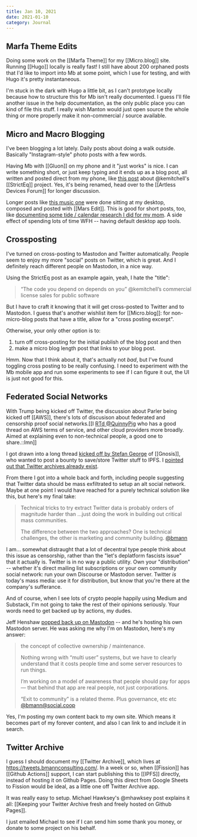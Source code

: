 ```yaml
---
title: Jan 10, 2021
date: 2021-01-10
category: Journal
---
```


## Marfa Theme Edits

Doing some work on the [[Marfa Theme]] for my [[Micro.blog]] site. Running [[Hugo]] locally is really fast! I still have about 200 orphaned posts that I'd like to import into Mb at some point, which I use for testing, and with Hugo it's pretty instantaneous.

I'm stuck in the dark with Hugo a little bit, as I can't prototype locally because how to structure this for Mb isn't really documented. I guess I'll file another issue in the help documentation, as the only public place you can kind of file this stuff. I really wish Manton would just open source the whole thing or more properly make it non-commercial / source available.

## Micro and Macro Blogging

I've been blogging a lot lately. Daily posts about doing a walk outside. Basically "Instagram-style" photo posts with a few words.

Having Mb with [[Gluon]] on my phone and it "just works" is nice. I can write something short, or just keep typing and it ends up as a blog post, all written and posted direct from my phone, like [this post](https://blog.bmannconsulting.com/2021/01/09/the-code-you.html) about @kemitchell's [[StrictEq]] project. Yes, it's being renamed, head over to the [[Artless Devices Forum]] for longer discussion.

Longer posts like [this music one](https://blog.bmannconsulting.com/2021/01/10/campbells-dec-playlist.html) were done sitting at my desktop, composed and posted with [[Mars Edit]]. This is good for short posts, too, like [documenting some tide / calendar research I did for my mom](https://blog.bmannconsulting.com/2021/01/06/tide-data-as.html). A side effect of spending lots of time WFH -- having default desktop app tools.

## Crossposting

I've turned on cross-posting to Mastodon and Twitter automatically. People seem to enjoy my more "social" posts on Twitter, which is great. And I definitely reach different people on Mastodon, in a nice way.

Using the StrictEq post as an example again, yeah, I hate the "title":

> “The code you depend on depends on you” @kemitchell’s commercial license sales for public software

But I have to craft it knowing that it will get cross-posted to Twitter and to Mastodon. I guess that's another wishlist item for [[Micro.blog]]: for non-micro-blog posts that have a title, allow for a "cross posting excerpt".

Otherwise, your only other option is to:

1) turn off cross-posting for the initial publish of the blog post and then
2) make a micro blog length post that links to your blog post. 

Hmm. Now that I think about it, that's actually not _bad_, but I've found toggling cross posting to be really confusing. I need to experiment with the Mb mobile app and run some experiments to see if I can figure it out, the UI is just not good for this. 

## Federated Social Networks

With Trump being kicked off Twitter, the discussion about Parler being kicked off [[AWS]], there's lots of discusison about federated and censorship proof social networks.[[I <a href='https://twitter.com/QuinnyPig/status/1348116976019771392'>RTd @QuinnyPig</a> who has a good thread on AWS terms of service, and other cloud providers more broadly. Aimed at explaining even to non-technical people, a good one to share.::lmn]]

I got drawn into a long thread [kicked off by Stefan George](https://twitter.com/StefanDGeorge/status/1347861734716035074) of [[Gnosis]], who wanted to post a bounty to save/store Twitter stuff to IPFS. I [pointed out that Twitter archives already exist](https://twitter.com/bmann/status/1347937473494618112?s=20). 

From there I got into a whole back and forth, including people suggesting that Twitter data should be mass exfiltrated to setup an alt social network. Maybe at one point I would have reached for a purely technical solution like this, but here's my final take:

> Technical tricks to try extract Twitter data is probably orders of magnitude harder than …just doing the work in building out critical mass communities. 
> 
> The difference between the two approaches? One is technical challenges, the other is marketing and community building.
> [@bmann](https://twitter.com/bmann/status/1348350579072921605)

I am... somewhat distraught that a lot of decentral type people think about this issue as censorship, rather than the "let's deplatform fascists issue" that it actually is. Twitter is in no way a public utility. Own your "distribution" -- whether it's direct mailing list subscriptions or your own community social network: run your own Discourse or Mastodon server. Twitter _is_ today's mass media: use it for distribution, but know that you're there at the company's sufferance.

And of course, when I see lots of crypto people happily using Medium and Substack, I'm not going to take the rest of their opinions seriously. Your words need to get backed up by actions, my dudes.

Jeff Henshaw [popped back up on Mastodon](https://social.coop/web/statuses/105532885799120767) -- and he's hosting his own Mastodon server. He was asking me why I'm on Mastodon, here's my answer:

> the concept of collective ownership / maintenance.
>
> Nothing wrong with “multi user” systems, but we have to clearly understand that it costs people time and some server resources to run things. 
>
> I’m working on a model of awareness that people should pay for apps — that behind that app are real people, not just corporations.
>
> “Exit to community” is a related theme. Plus governance, etc etc
> [@bmann@social.coop](https://social.coop/@bmann/105532951231308481)

Yes, I'm posting my own content back to my own site. Which means it becomes part of my forever content, and also I can link to and include it in search.

## Twitter Archive

I guess I should document my [[Twitter Archive]], which lives at <https://tweets.bmannconsulting.com/>. In a week or so, when [[Fission]] has [[Github Actions]] support, I can start publishing this to [[IPFS]] directly, instead of hosting it on Github Pages. Doing this direct from Google Sheets to Fission would be ideal, as a little one off Twitter Archive app.

It was really easy to setup. Michael Hawksey's @mhawksey post explains it all: [[Keeping your Twitter Archive fresh and freely hosted on Github Pages]].

I just emailed Michael to see if I can send him some thank you money, or donate to some project on his behalf.
